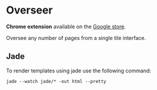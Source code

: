 # Overseer

**Chrome extension** available on the [Google store](https://chrome.google.com/webstore/detail/overseer/kfdlehiefddjnhoedngcnlllcjmdoaho).

Oversee any number of pages from a single tile interface.

## Jade

To render templates using jade use the following command:

`jade --watch jade/* -out html --pretty`
